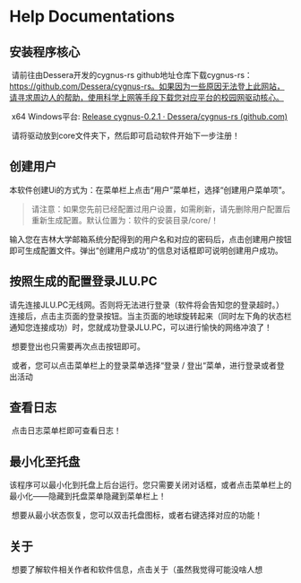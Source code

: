 # Help Documentations

## 安装程序核心

​	请前往由Dessera开发的cygnus-rs github地址仓库下载cygnus-rs：https://github.com/Dessera/cygnus-rs。如果因为一些原因无法登上此网站，请寻求周边人的帮助，使用科学上网等手段下载您对应平台的校园网驱动核心。

​	x64 Windows平台: [Release cygnus-0.2.1 · Dessera/cygnus-rs (github.com)](https://github.com/Dessera/cygnus-rs/releases/tag/v0.2.1)

​	请将驱动放到core文件夹下，然后即可启动软件开始下一步注册！

## 创建用户

​	本软件创建Ui的方式为：在菜单栏上点击“用户”菜单栏，选择“创建用户菜单项”。

> 请注意：如果您先前已经配置过用户设置，如需刷新，请先删除用户配置后重新生成配置。默认位置为：软件的安装目录/core/！

​	输入您在吉林大学邮箱系统分配得到的用户名和对应的密码后，点击创建用户按钮即可生成配置文件。弹出“创建用户成功”的信息对话框即可说明创建用户成功。

## 按照生成的配置登录JLU.PC

​	请先连接JLU.PC无线网。否则将无法进行登录（软件将会告知您的登录超时。）连接后，点击主页面的登录按钮。当主页面的地球旋转起来（同时左下角的状态栏通知您连接成功）时，您就成功登录JLU.PC，可以进行愉快的网络冲浪了！

​	想要登出也只需要再次点击按钮即可。

​	或者，您可以点击菜单栏上的登录菜单选择“登录 / 登出“菜单，进行登录或者登出活动

## 查看日志

​	点击日志菜单栏即可查看日志！

## 最小化至托盘

​	该程序可以最小化到托盘上后台运行。您只需要关闭对话框，或者点击菜单栏上的最小化——隐藏到托盘菜单隐藏到菜单栏上！

​	想要从最小状态恢复，您可以双击托盘图标，或者右键选择对应的功能！

## 关于

​	想要了解软件相关作者和软件信息，点击关于（虽然我觉得可能没啥人想

